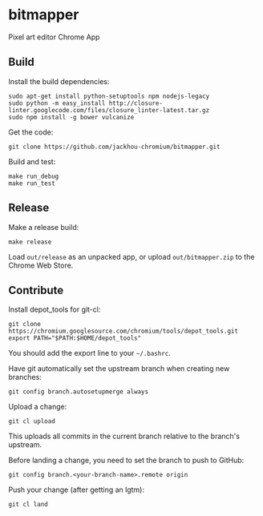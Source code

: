 bitmapper
=========

Pixel art editor Chrome App

Build
-----

Install the build dependencies:

    sudo apt-get install python-setuptools npm nodejs-legacy
    sudo python -m easy_install http://closure-linter.googlecode.com/files/closure_linter-latest.tar.gz
    sudo npm install -g bower vulcanize

Get the code:

    git clone https://github.com/jackhou-chromium/bitmapper.git

Build and test:

    make run_debug
    make run_test

Release
-------

Make a release build:

    make release

Load `out/release` as an unpacked app, or upload `out/bitmapper.zip` to the
Chrome Web Store.

Contribute
----------

Install depot_tools for git-cl:

    git clone https://chromium.googlesource.com/chromium/tools/depot_tools.git
    export PATH="$PATH:$HOME/depot_tools"

You should add the export line to your `~/.bashrc`.

Have git automatically set the upstream branch when creating new branches:

    git config branch.autosetupmerge always

Upload a change:

    git cl upload

This uploads all commits in the current branch relative to the branch's
upstream.

Before landing a change, you need to set the branch to push to GitHub:

    git config branch.<your-branch-name>.remote origin

Push your change (after getting an lgtm):

    git cl land

